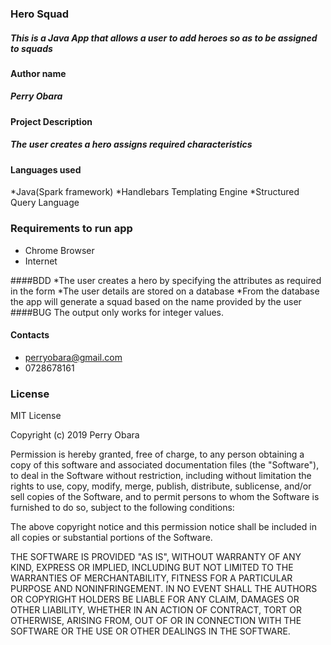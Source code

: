 ### Hero Squad
##### This is a Java App that allows a user to add heroes so as to be assigned to squads
#### Author name
##### Perry Obara

#### Project Description
##### The user creates a hero assigns required characteristics

#### Languages used
*Java(Spark framework)
*Handlebars Templating Engine
*Structured Query Language
### Requirements to run app
* Chrome Browser
* Internet


####BDD
*The user creates a hero by specifying the attributes as required in the form
*The user details are stored on a database
*From the database the app will generate a squad based on the name provided by the user
####BUG
The output only works for integer values.


#### Contacts
* perryobara@gmail.com
* 0728678161
### License
MIT License

Copyright (c) 2019 Perry Obara

Permission is hereby granted, free of charge, to any person obtaining a copy
of this software and associated documentation files (the "Software"), to deal
in the Software without restriction, including without limitation the rights
to use, copy, modify, merge, publish, distribute, sublicense, and/or sell
copies of the Software, and to permit persons to whom the Software is
furnished to do so, subject to the following conditions:

The above copyright notice and this permission notice shall be included in all
copies or substantial portions of the Software.

THE SOFTWARE IS PROVIDED "AS IS", WITHOUT WARRANTY OF ANY KIND, EXPRESS OR
IMPLIED, INCLUDING BUT NOT LIMITED TO THE WARRANTIES OF MERCHANTABILITY,
FITNESS FOR A PARTICULAR PURPOSE AND NONINFRINGEMENT. IN NO EVENT SHALL THE
AUTHORS OR COPYRIGHT HOLDERS BE LIABLE FOR ANY CLAIM, DAMAGES OR OTHER
LIABILITY, WHETHER IN AN ACTION OF CONTRACT, TORT OR OTHERWISE, ARISING FROM,
OUT OF OR IN CONNECTION WITH THE SOFTWARE OR THE USE OR OTHER DEALINGS IN THE
SOFTWARE.